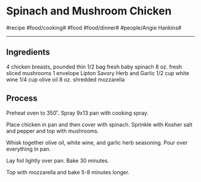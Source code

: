 # Spinach and Mushroom Chicken
#recipe #food/cooking# #food #food/dinner# #people/Angie Hankins#
- - - -

## Ingredients
4 chicken breasts, pounded thin
1/2 bag fresh baby spinach
8 oz. fresh sliced mushrooms
1 envelope Lipton Savory Herb and Garlic
1/2 cup white wine
1/4 cup olive oil
8 oz. shredded mozzarella

## Process
Preheat oven to 350˚. Spray 9x13 pan with cooking spray.

Place chicken in pan and then cover with spinach. Sprinkle with Kosher salt and pepper and top with mushrooms.

Whisk together olive oil, white wine, and garlic herb seasoning. Pour over everything in pan.

Lay foil lightly over pan. Bake 30 minutes.

Top with mozzarella and bake 5-8 minutes longer.